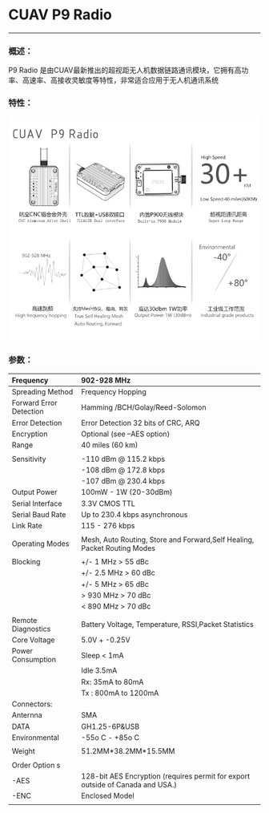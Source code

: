 # CUAV P9 Radio

---

### 概述：

P9 Radio 是由CUAV最新推出的超视距无人机数据链路通讯模块，它拥有高功率、高速率、高接收灵敏度等特性，非常适合应用于无人机通讯系统

### 特性：

![](/assets/P900.png)

### 参数：

| Frequency | 902-928 MHz |
| :--- | :--- |
| Spreading Method | Frequency Hopping |
| Forward Error Detection | Hamming /BCH/Golay/Reed-Solomon |
| Error Detection | Error Detection 32 bits of CRC, ARQ |
| Encryption | Optional \(see –AES option\) |
| Range | 40 miles \(60 km\) |
|  |  |
| Sensitivity | -110 dBm @ 115.2 kbps |
|  | -108 dBm @ 172.8 kbps |
|  | -107 dBm @ 230.4 kbps |
| Output Power | 100mW - 1W \(20-30dBm\) |
| Serial Interface | 3.3V CMOS TTL |
| Serial Baud Rate | Up to 230.4 kbps asynchronous |
| Link Rate | 115 - 276 kbps |
|  |  |
| Operating Modes | Mesh, Auto Routing, Store and Forward,Self Healing, Packet Routing Modes |
|  |  |
| Blocking | +/- 1 MHz &gt; 55 dBc |
|  | +/- 2.5 MHz &gt; 60 dBc |
|  | +/- 5 MHz &gt; 65 dBc |
|  | &gt; 930 MHz &gt; 70 dBc |
|  | &lt; 890 MHz &gt; 70 dBc |
|  |  |
| Remote Diagnostics | Battery Voltage, Temperature, RSSI,Packet Statistics |
| Core Voltage | 5.0V + -0.25V |
| Power Consumption | Sleep &lt; 1mA |
|  | Idle 3.5mA |
|  | Rx: 35mA to 80mA |
|  | Tx : 800mA to 1200mA |
| Connectors: |  |
| Anternna | SMA |
| DATA | GH1.25-6P&USB |
| Environmental | -55o C - +85o C |
|  |  |
| Weight | 51.2MM\*38.2MM\*15.5MM |
|  |  |
| Order Option s |  |
| -AES | 128-bit AES Encryption \(requires permit for export outside of Canada and USA.\) |
| -ENC | Enclosed Model |
|  |  |



